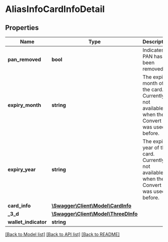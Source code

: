 # AliasInfoCardInfoDetail

## Properties
Name | Type | Description | Notes
------------ | ------------- | ------------- | -------------
**pan_removed** | **bool** | Indicates if PAN has been removed. | [optional] 
**expiry_month** | **string** | The expiry month of the card. Currently not available when the Convert API was used before. | [optional] 
**expiry_year** | **string** | The expiry year of the card. Currently not available when the Convert API was used before. | [optional] 
**card_info** | [**\Swagger\Client\Model\CardInfo**](CardInfo.md) |  | [optional] 
**_3_d** | [**\Swagger\Client\Model\ThreeDInfo**](ThreeDInfo.md) |  | [optional] 
**wallet_indicator** | **string** |  | [optional] 

[[Back to Model list]](../../README.md#documentation-for-models) [[Back to API list]](../../README.md#documentation-for-api-endpoints) [[Back to README]](../../README.md)

